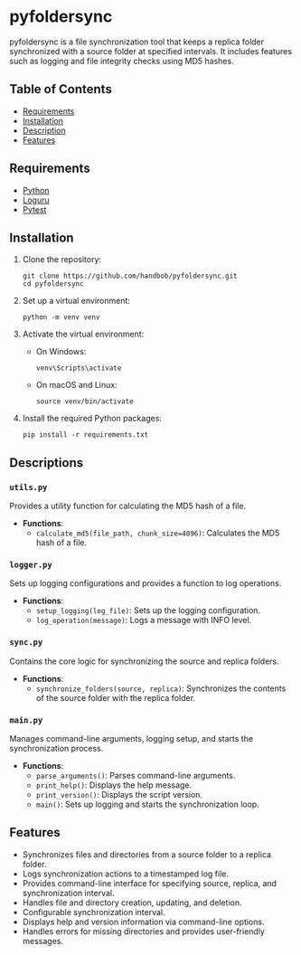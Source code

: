 # pyfoldersync

pyfoldersync is a file synchronization tool that keeps a replica folder synchronized with a source folder at specified intervals. It includes features such as logging and file integrity checks using MD5 hashes.

## Table of Contents

- [Requirements](#requirements)
- [Installation](#installation)
- [Description](#descriptions)
- [Features](#features)

## Requirements

- [Python](https://www.python.org/)
- [Loguru](https://loguru.readthedocs.io/en/stable/)
- [Pytest](https://docs.pytest.org/en/stable/)

## Installation

1. Clone the repository:
    ```
    git clone https://github.com/handbob/pyfoldersync.git
    cd pyfoldersync
    ```

2. Set up a virtual environment:
    ```
    python -m venv venv
    ```

3. Activate the virtual environment:

    - On Windows:
      ```
      venv\Scripts\activate
      ```
    - On macOS and Linux:
      ```
      source venv/bin/activate
      ```

4. Install the required Python packages:
    ```
    pip install -r requirements.txt
    ```

## Descriptions

### `utils.py`

Provides a utility function for calculating the MD5 hash of a file.

- **Functions**:
  - `calculate_md5(file_path, chunk_size=4096)`: Calculates the MD5 hash of a file.

### `logger.py`

Sets up logging configurations and provides a function to log operations.

- **Functions**:
  - `setup_logging(log_file)`: Sets up the logging configuration.
  - `log_operation(message)`: Logs a message with INFO level.

### `sync.py`

Contains the core logic for synchronizing the source and replica folders.

- **Functions**:
  - `synchronize_folders(source, replica)`: Synchronizes the contents of the source folder with the replica folder.

### `main.py`

Manages command-line arguments, logging setup, and starts the synchronization process.

- **Functions**:
  - `parse_arguments()`: Parses command-line arguments.
  - `print_help()`: Displays the help message.
  - `print_version()`: Displays the script version.
  - `main()`: Sets up logging and starts the synchronization loop.

## Features

- Synchronizes files and directories from a source folder to a replica folder.
- Logs synchronization actions to a timestamped log file.
- Provides command-line interface for specifying source, replica, and synchronization interval.
- Handles file and directory creation, updating, and deletion.
- Configurable synchronization interval.
- Displays help and version information via command-line options.
- Handles errors for missing directories and provides user-friendly messages.
